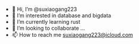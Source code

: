 - 👋 Hi, I’m @suxiaogang223
- 👀 I’m interested in database and bigdata
- 🌱 I’m currently learning rust
- 💞️ I’m looking to collaborate ...
- 📫 How to reach me suxiaogang223@icloud.com

<!---
![suxiaogang223's GitHub stats](https://github-readme-stats.vercel.app/api?username=suxiaogang223&include_all_commits=true&count_private=true&show_icons=true&theme=merko)
--->

<!---
LiShiZhensPi/LiShiZhensPi is a ✨ special ✨ repository because its `README.md` (this file) appears on your GitHub profile.
You can click the Preview link to take a look at your changes.
--->
